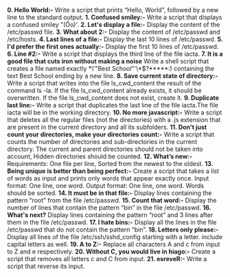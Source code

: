 **0. Hello World:-** Write a script that prints “Hello, World”, followed by a new line to the standard output.
**1. Confused smiley:-** Write a script that displays a confused smiley "(Ôo)'.
**2. Let's display a file:-** Display the content of the /etc/passwd file.
**3. What about 2:-** Display the content of /etc/passwd and /etc/hosts.
**4. Last lines of a file:-** Display the last 10 lines of /etc/passwd.
**5. I'd prefer the first ones actually:-** Display the first 10 lines of /etc/passwd.
**6. Line #2:-** Write a script that displays the third line of the file iacta.
**7. It is a good file that cuts iron without making a noise** Write a shell script that creates a file named exactly \*\\'"Best School"\'\\*$\?\*\*\*\*\*:) containing the text Best School ending by a new line.
**8. Save current state of directory:-** Write a script that writes into the file ls_cwd_content the result of the command ls -la. If the file ls_cwd_content already exists, it should be overwritten. If the file ls_cwd_content does not exist, create it. 
**9. Duplicate last line:-** Write a script that duplicates the last line of the file iacta.The file iacta will be in the working directory.
**10. No more javascript:-** Write a script that deletes all the regular files (not the directories) with a .js extension that are present in the current directory and all its subfolders.
**11. Don't just count your directories, make your directories count:-** Write a script that counts the number of directories and sub-directories in the current directory. The current and parent directories should not be taken into account, Hidden directories should be counted.
**12. What’s new:-** Requirements: One file per line, Sorted from the newest to the oldest.
**13. Being unique is better than being perfect:-** Create a script that takes a list of words as input and prints only words that appear exactly once. Input format: One line, one word. Output format: One line, one word. Words should be sorted.
**14. It must be in that file:-** Display lines containing the pattern “root” from the file /etc/passwd.
**15. Count that word:-** Display the number of lines that contain the pattern “bin” in the file /etc/passwd.
**16. What's next?** Display lines containing the pattern “root” and 3 lines after them in the file /etc/passwd.
**17. I hate bins:-** Display all the lines in the file /etc/passwd that do not contain the pattern “bin”.
**18. Letters only please:-** Display all lines of the file /etc/ssh/sshd_config starting with a letter. include capital letters as well.
**19. A to Z:-** Replace all characters A and c from input to Z and e respectively.
**20. Without C, you would live in hiago:-** Create a script that removes all letters c and C from input.
**21. esreveR:-** Write a script that reverse its input.
